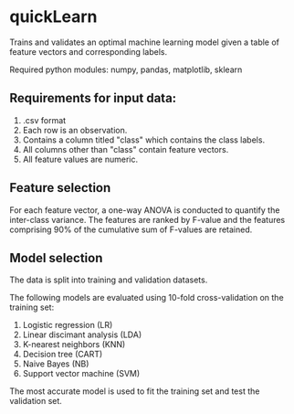 # quickLearn
Trains and validates an optimal machine learning model given a table of feature vectors and corresponding labels.

Required python modules: numpy, pandas, matplotlib, sklearn

## Requirements for input data:
1) .csv format
2) Each row is an observation.
3) Contains a column titled "class" which contains the class labels.
4) All columns other than "class" contain feature vectors.
5) All feature values are numeric.

## Feature selection
For each feature vector, a one-way ANOVA is conducted to quantify the inter-class variance. The features are ranked by F-value and the features comprising 90% of the cumulative sum of F-values are retained.

## Model selection
The data is split into training and validation datasets.

The following models are evaluated using 10-fold cross-validation on the training set:
1) Logistic regression (LR)
2) Linear discimant analysis (LDA)
3) K-nearest neighbors (KNN)
4) Decision tree (CART)
5) Naive Bayes (NB)
6) Support vector machine (SVM)

The most accurate model is used to fit the training set and test the validation set.
